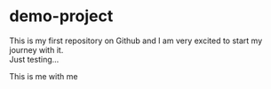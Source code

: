# demo-project
This is my first repository on Github and I am very excited to start my journey with it.<br>
Just testing...<br>
<p>This is me with me </p>
